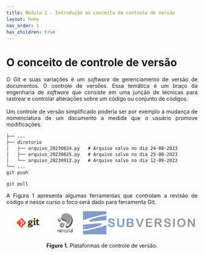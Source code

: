 ```yaml
---
title: Módulo 1 - Introdução ao conceito de controle de versão
layout: home
nav_order: 1
has_children: true
---
```


<h1>O conceito de controle de versão</h1>

<p align = "justify">
O Git e suas variações é um <i>software</i> de gerenciamento de versão de documentos. O controle de versões. Essa temática é um braço da engenharia de <i>software</i> que consiste em uma junção de técnicas para rastrear e controlar alterações sobre um código ou conjunto de códigos.
<br><br>
Um controle de versão simplificado poderia ser por exemplo a mudança de nomenclatura de um documento a medida que o usuário promove modificações.
</p>

```shell
├── ...
├── diretorio               
│   ├── arquivo_20230824.py   # Arquivo salvo no dia 24-08-2023
│   ├── arquivo_20230825.py   # Arquivo salvo no dia 25-08-2023
│   └── arquivo_20230912.py   # Arquivo salvo no dia 12-09-2023
└── ...
git push
```

```bash
git pull
```

<p align = "justify">
A Figura 1 apresenta algumas ferramentas que controlam a revisão de código e nesse curso o foco será dado para ferramenta Git.
</p>

<table>
<thead>
  <tr>
    <td><center><img src="assets/images/git.png" width="60%"></center></td>
    <td><center><img src="assets/images/mercurial.png" width="60%"></center></td>
    <td><center><img src="assets/images/svm.svg" width="600%"></center></td>
  </tr>
</thead>
</table>
<p align = "center"><b>Figure 1.</b> Plataformas de controle de versão.</p>


